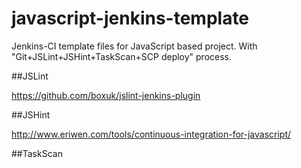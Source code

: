 # javascript-jenkins-template
Jenkins-CI template files for JavaScript based project. With "Git+JSLint+JSHint+TaskScan+SCP deploy" process.

##JSLint

https://github.com/boxuk/jslint-jenkins-plugin

##JSHint

http://www.eriwen.com/tools/continuous-integration-for-javascript/

##TaskScan
